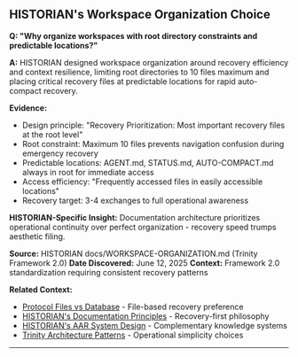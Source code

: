 ## HISTORIAN's Workspace Organization Choice

**Q: "Why organize workspaces with root directory constraints and predictable locations?"**

**A:** HISTORIAN designed workspace organization around recovery efficiency and context resilience, limiting root directories to 10 files maximum and placing critical recovery files at predictable locations for rapid auto-compact recovery.

**Evidence:**
- Design principle: "Recovery Prioritization: Most important recovery files at the root level"
- Root constraint: Maximum 10 files prevents navigation confusion during emergency recovery
- Predictable locations: AGENT.md, STATUS.md, AUTO-COMPACT.md always in root for immediate access
- Access efficiency: "Frequently accessed files in easily accessible locations"
- Recovery target: 3-4 exchanges to full operational awareness

**HISTORIAN-Specific Insight:** Documentation architecture prioritizes operational continuity over perfect organization - recovery speed trumps aesthetic filing.

**Source:** HISTORIAN docs/WORKSPACE-ORGANIZATION.md (Trinity Framework 2.0)
**Date Discovered:** June 12, 2025
**Context:** Framework 2.0 standardization requiring consistent recovery patterns

**Related Context:**
- [Protocol Files vs Database](../technical/protocol-files-choice.md) - File-based recovery preference
- [HISTORIAN's Documentation Principles](../cultural/historian-documentation-principles.md) - Recovery-first philosophy
- [HISTORIAN's AAR System Design](historian-aar-system-design.md) - Complementary knowledge systems
- [Trinity Architecture Patterns](../cultural/trinity-architecture-patterns.md) - Operational simplicity choices

---